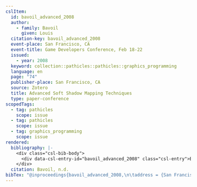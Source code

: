 ```yaml
---
cslItem:
  id: bavoil_advanced_2008
  author:
    - family: Bavoil
      given: Louis
  citation-key: bavoil_advanced_2008
  event-place: San Francisco, CA
  event-title: Game Developers Conference, Feb 18-22
  issued:
    - year: 2008
  keyword: collection::pathicles::pathicles::graphics_programming
  language: en
  page: "74"
  publisher-place: San Francisco, CA
  source: Zotero
  title: Advanced Soft Shadow Mapping Techniques
  type: paper-conference
scopedTags:
  - tag: pathicles
    scope: issue
  - tag: pathicles
    scope: issue
  - tag: graphics_programming
    scope: issue
rendered:
  bibliography: |-
    <div class="csl-bib-body">
      <div data-csl-entry-id="bavoil_advanced_2008" class="csl-entry">Bavoil, L. n.d.. <i>Advanced Soft Shadow Mapping Techniques</i>. 74.</div>
    </div>
  citation: Bavoil, n.d.
bibTex: "@inproceedings{bavoil_advanced_2008,\n\taddress = {San Francisco, CA},\n\tauthor = {Bavoil, Louis},\n\tpages = {74},\n\ttitle = {Advanced {Soft} {Shadow} {Mapping} {Techniques}},\n}\n\n"
---
```

